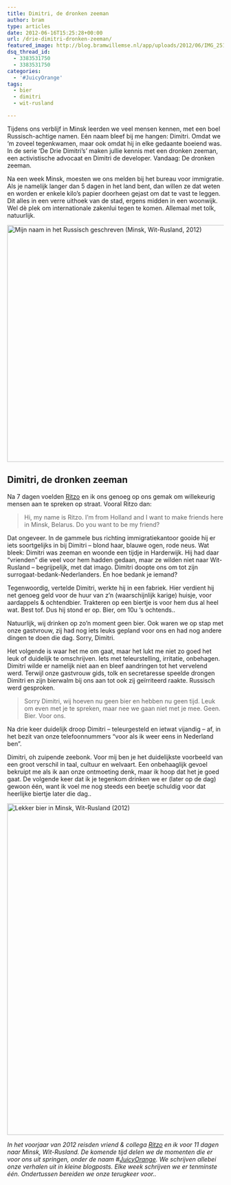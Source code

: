 ```yaml
---
title: Dimitri, de dronken zeeman
author: bram
type: articles
date: 2012-06-16T15:25:28+00:00
url: /drie-dimitri-dronken-zeeman/
featured_image: http://blog.bramwillemse.nl/app/uploads/2012/06/IMG_2517.jpg
dsq_thread_id:
  - 3383531750
  - 3383531750
categories:
  - '#JuicyOrange'
tags:
  - bier
  - dimitri
  - wit-rusland

---
```

<p class="lead">
  Tijdens ons verblijf in Minsk leerden we veel mensen kennen, met een boel Russisch-achtige namen. Eén naam bleef bij me hangen: Dimitri. Omdat we &#8216;m zoveel tegenkwamen, maar ook omdat hij in elke gedaante boeiend was. In de serie &#8216;De Drie Dimitri&#8217;s&#8217; maken jullie kennis met een dronken zeeman, een activistische advocaat en Dimitri de developer. Vandaag: De dronken zeeman. <!--more-->
</p>

Na een week Minsk, moesten we ons melden bij het bureau voor immigratie. Als je namelijk langer dan 5 dagen in het land bent, dan willen ze dat weten en worden er enkele kilo&#8217;s papier doorheen gejast om dat te vast te leggen. Dit alles in een verre uithoek van de stad, ergens midden in een woonwijk. Wel dè plek om internationale zakenlui tegen te komen. Allemaal met tolk, natuurlijk.

<img class="alignright size-large wp-image-3580" title="Mijn naam in het Russisch geschreven (Minsk, Wit-Rusland, 2012)" alt="Mijn naam in het Russisch geschreven (Minsk, Wit-Rusland, 2012)" src="https://bramwillemse.nl/app/uploads/2012/06/IMG_9565-800x298.jpg" width="550" />

## Dimitri, de dronken zeeman

Na 7 dagen voelden [Ritzo][1] en ik ons genoeg op ons gemak om willekeurig mensen aan te spreken op straat. Vooral Ritzo dan:

> Hi, my name is Ritzo. I&#8217;m from Holland and I want to make friends here in Minsk, Belarus. Do you want to be my friend?

Dat ongeveer. In de gammele bus richting immigratiekantoor gooide hij er iets soortgelijks in bij Dimitri – blond haar, blauwe ogen, rode neus. Wat bleek: Dimitri was zeeman en woonde een tijdje in Harderwijk. Hij had daar &#8220;vrienden&#8221; die veel voor hem hadden gedaan, maar ze wilden niet naar Wit-Rusland – begrijpelijk, met dat imago. Dimitri doopte ons om tot zijn surrogaat-bedank-Nederlanders. En hoe bedank je iemand?

Tegenwoordig, vertelde Dimitri, werkte hij in een fabriek. Hier verdient hij net genoeg geld voor de huur van z&#8217;n (waarschijnlijk karige) huisje, voor aardappels & ochtendbier. Trakteren op een biertje is voor hem dus al heel wat. Best tof. Dus hij stond er op. Bier, om 10u &#8216;s ochtends..

Natuurlijk, wij drinken op zo&#8217;n moment geen bier. Ook waren we op stap met onze gastvrouw, zij had nog iets leuks gepland voor ons en had nog andere dingen te doen die dag. Sorry, Dimitri.

Het volgende is waar het me om gaat, maar het lukt me niet zo goed het leuk of duidelijk te omschrijven. Iets met teleurstelling, irritatie, onbehagen. Dimitri wilde er namelijk niet aan en bleef aandringen tot het vervelend werd. Terwijl onze gastvrouw gids, tolk en secretaresse speelde drongen Dimitri en zijn bierwalm bij ons aan tot ook zij geïrriteerd raakte. Russisch werd gesproken.

> Sorry Dimitri, wij hoeven nu geen bier en hebben nu geen tijd. Leuk om even met je te spreken, maar nee we gaan niet met je mee. Geen. Bier. Voor ons.

Na drie keer duidelijk droop Dimitri – teleurgesteld en ietwat vijandig – af, in het bezit van onze telefoonnummers &#8220;voor als ik weer eens in Nederland ben&#8221;.

Dimitri, oh zuipende zeebonk. Voor mij ben je het duidelijkste voorbeeld van een groot verschil in taal, cultuur en welvaart. Een onbehaaglijk gevoel bekruipt me als ik aan onze ontmoeting denk, maar ik hoop dat het je goed gaat. De volgende keer dat ik je tegenkom drinken we er (later op de dag) gewoon één, want ik voel me nog steeds een beetje schuldig voor dat heerlijke biertje later die dag..

<img class="alignright size-full wp-image-3588" title="Lekker bier in Minsk, Wit-Rusland (2012)" alt="Lekker bier in Minsk, Wit-Rusland (2012)" src="https://bramwillemse.nl/app/uploads/2012/06/lekker_bier_minsk_wit-rusland_juicyorange1.jpg" width="550" height="770" />

_In het voorjaar van 2012 reisden vriend & collega <a title="Ritzo ten Cate's blog" href="http://www.ritzotencate.blogspot.nl/search/label/%23juicyorange" target="_blank">Ritzo</a> en ik voor 11 dagen naar Minsk, Wit-Rusland. De komende tijd delen we de momenten die er voor ons uit springen, onder de naam #[JuicyOrange][2]. We schrijven allebei onze verhalen uit in kleine blogposts. Elke week schrijven we er tenminste één. Ondertussen bereiden we onze terugkeer voor.._

 [1]: http://twitter.com/ritzotencate
 [2]: https://bramwillemse.nl/archief/blog/juicyorange/